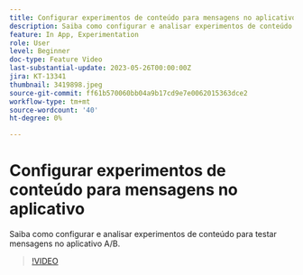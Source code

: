 ```yaml
---
title: Configurar experimentos de conteúdo para mensagens no aplicativo
description: Saiba como configurar e analisar experimentos de conteúdo para testar mensagens no aplicativo A/B.
feature: In App, Experimentation
role: User
level: Beginner
doc-type: Feature Video
last-substantial-update: 2023-05-26T00:00:00Z
jira: KT-13341
thumbnail: 3419898.jpeg
source-git-commit: ff61b570060bb04a9b17cd9e7e0062015363dce2
workflow-type: tm+mt
source-wordcount: '40'
ht-degree: 0%

---
```



# Configurar experimentos de conteúdo para mensagens no aplicativo

Saiba como configurar e analisar experimentos de conteúdo para testar mensagens no aplicativo A/B.

>[!VIDEO](https://video.tv.adobe.com/v/3419898/?learn=on)
